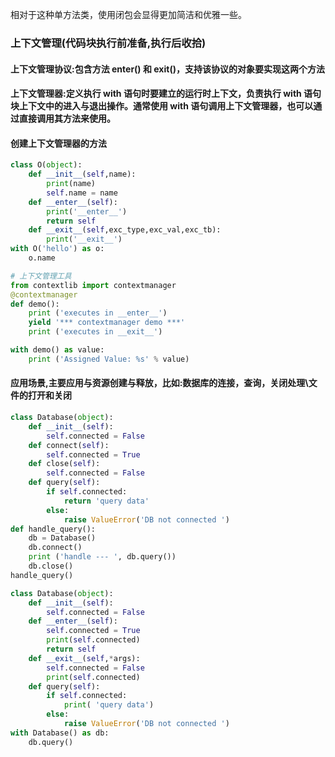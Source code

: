 相对于这种单方法类，使用闭包会显得更加简洁和优雅一些。

### 上下文管理(代码块执行前准备,执行后收拾)

#### 上下文管理协议:包含方法 **enter**() 和 **exit**()，支持该协议的对象要实现这两个方法

#### 上下文管理器:定义执行 with 语句时要建立的运行时上下文，负责执行 with 语句块上下文中的进入与退出操作。通常使用 with 语句调用上下文管理器，也可以通过直接调用其方法来使用。

#### 创建上下文管理器的方法

```py
class O(object):
    def __init__(self,name):
        print(name)
        self.name = name
    def __enter__(self):
        print('__enter__')
        return self
    def __exit__(self,exc_type,exc_val,exc_tb):
        print('__exit__')
with O('hello') as o:
    o.name
```

```py
# 上下文管理工具
from contextlib import contextmanager
@contextmanager
def demo():
    print ('executes in __enter__')
    yield '*** contextmanager demo ***'
    print ('executes in __exit__')

with demo() as value:
    print ('Assigned Value: %s' % value)
```

#### 应用场景,主要应用与资源创建与释放，比如:数据库的连接，查询，关闭处理\文件的打开和关闭

```py
class Database(object):
    def __init__(self):
        self.connected = False
    def connect(self):
        self.connected = True
    def close(self):
        self.connected = False
    def query(self):
        if self.connected:
            return 'query data'
        else:
            raise ValueError('DB not connected ')
def handle_query():
    db = Database()
    db.connect()
    print ('handle --- ', db.query())
    db.close()
handle_query()
```

```py
class Database(object):
    def __init__(self):
        self.connected = False
    def __enter__(self):
        self.connected = True
        print(self.connected)
        return self
    def __exit__(self,*args):
        self.connected = False
        print(self.connected)
    def query(self):
        if self.connected:
            print( 'query data')
        else:
            raise ValueError('DB not connected ')
with Database() as db:
    db.query()
```